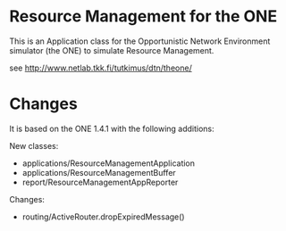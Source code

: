 # Resource Management for the ONE

This is an Application class for the Opportunistic Network Environment simulator (the ONE) to simulate Resource Management.

see http://www.netlab.tkk.fi/tutkimus/dtn/theone/

# Changes

It is based on the ONE 1.4.1 with the following additions:

New classes:
* applications/ResourceManagementApplication
* applications/ResourceManagementBuffer
* report/ResourceManagementAppReporter

Changes:
* routing/ActiveRouter.dropExpiredMessage()